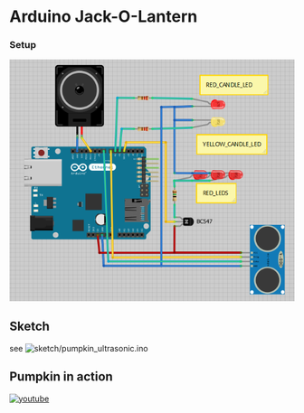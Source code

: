 Arduino Jack-O-Lantern
======================

### Setup 

![Fritzing](/doc/fritzing.png?raw=true)

## Sketch

see  ![sketch/pumpkin_ultrasonic.ino](sketch/pumpkin_ultrasonic.ino)

## Pumpkin in action

[![youtube](http://img.youtube.com/vi/KduDpjfR2xE/0.jpg)](http://www.youtube.com/watch?v=KduDpjfR2xE)


